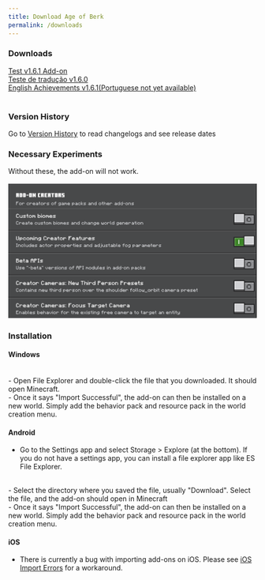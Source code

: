 ```yaml
---
title: Download Age of Berk
permalink: /downloads
---
```


 

### Downloads
<a href="https://github.com/S3XT4-Studio/Age-of-Berk-Add-on-Information/releases/download/v1.6.1/Age.of.Berk.Test.v1.6.1.mcaddon">Test v1.6.1 Add-on</a>
<br>
<a href="https://github.com/S3XT4-Studio/Age-of-Berk-Add-on-Information/releases/download/v1.6.0/Era.de.Berk.Traducao.para.o.Portugues.v1.6.0.mcaddon">Teste de tradução v1.6.0</a>
<br>
<a href="https://github.com/S3XT4-Studio/Age-of-Berk-Add-on-Information/releases/download/v1.6.1/Age.of.Berk.Achievements.mcaddon">English Achievements v1.6.1(Portuguese not yet available)</a>
<br>
<br>
### Version History
Go to [Version History](/versions.md) to read changelogs and see release dates
<br>

### Necessary Experiments
Without these, the add-on will not work.
<br>
<br>
![Experiments](assets/experiment.png)
<br>

### Installation

#### Windows
<br>
- Open File Explorer and double-click the file that you downloaded. It should open Minecraft.
<br>
- Once it says "Import Successful", the add-on can then be installed on a new world. Simply add the behavior pack and resource pack in the world creation menu.

#### Android
- Go to the Settings app and select Storage > Explore (at the bottom). If you do not have a settings app, you can install a file explorer app like ES File Explorer.
<br>
- Select the directory where you saved the file, usually "Download". Select the file, and the add-on should open in Minecraft
<br>
- Once it says "Import Successful", the add-on can then be installed on a new world. Simply add the behavior pack and resource pack in the world creation menu.

#### iOS
- There is currently a bug with importing add-ons on iOS. Please see [iOS Import Errors](/ios.md) for a workaround.
